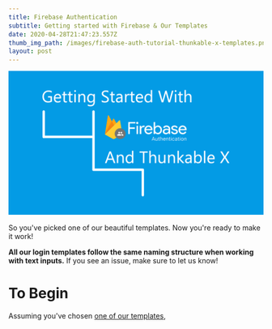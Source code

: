 ```yaml
---
title: Firebase Authentication
subtitle: Getting started with Firebase & Our Templates
date: 2020-04-28T21:47:23.557Z
thumb_img_path: /images/firebase-auth-tutorial-thunkable-x-templates.png
layout: post
---
```

![Getting Started With Firebase Authentication And Thunkable X](/images/firebase-auth-tutorial-thunkable-x-templates.png)

So you've picked one of our beautiful templates. Now you're ready to make it work!

**All our login templates follow the same naming structure when working with text inputs.** If you see an issue, make sure to let us know!



# To Begin

Assuming you've chosen [one of our templates](/portfolio),